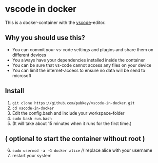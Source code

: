 # vscode in docker
This is a docker-container with the [vscode](https://code.visualstudio.com/)-editor.

## Why you should use this?

* You can commit your vs-code settings and plugins and share them on different devices
* You always have your dependencies installed inside the container
* You can be sure that vs-code cannot access any files on your device
* You can limit the internet-access to ensure no data will be send to microsoft

## Install
1. `git clone https://github.com/pubkey/vscode-in-docker.git`
2. `cd vscode-in-docker`
3. Edit the config.bash and include your workspace-folder
4. `sudo bash run.bash`
5. (It will take about 15 minutes when it runs for the first time.)

## ( optional to start the container without root )
6. `sudo usermod -a -G docker alice` // replace alice with your username
7. restart your system
